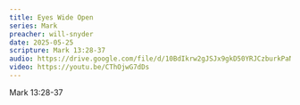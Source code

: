 ```yaml
---
title: Eyes Wide Open
series: Mark
preacher: will-snyder
date: 2025-05-25
scripture: Mark 13:28-37
audio: https://drive.google.com/file/d/10BdIkrw2gJSJx9gkD50YRJCzburkPaNU/view?usp=sharing
video: https://youtu.be/CThOjwG7dDs
---
```

Mark 13:28-37